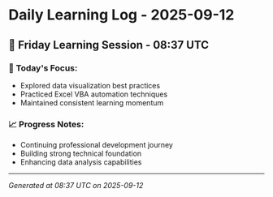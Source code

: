 # Daily Learning Log - 2025-09-12

## 📅 Friday Learning Session - 08:37 UTC

### 🎯 Today's Focus:
- Explored data visualization best practices
- Practiced Excel VBA automation techniques
- Maintained consistent learning momentum

### 📈 Progress Notes:
- Continuing professional development journey
- Building strong technical foundation
- Enhancing data analysis capabilities

---
*Generated at 08:37 UTC on 2025-09-12*
